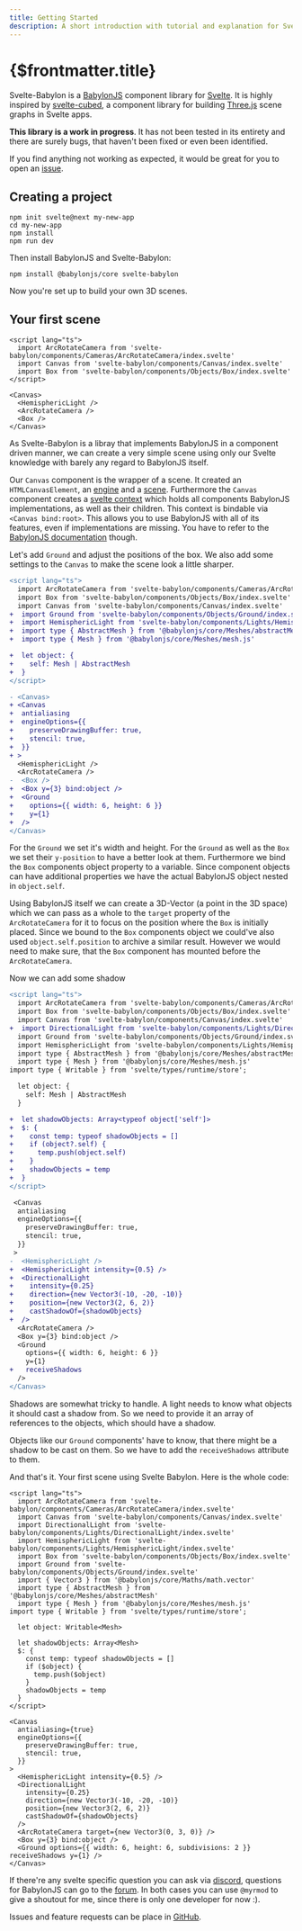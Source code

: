 ```yaml
---
title: Getting Started
description: A short introduction with tutorial and explanation for Svelte-Babylon.
---
```


<script>
  import BoxStory from 'svelte-babylon/components/Objects/Box/Box.story.svelte'
  import ExampleWrapper from '$routes/docs/_components/ExampleWrapper.svelte'
</script>

# {$frontmatter.title}

Svelte-Babylon is a [BabylonJS](https://www.babylonjs.com/) component library for [Svelte](https://svelte.dev/). It is highly inspired by [svelte-cubed](https://svelte-cubed.vercel.app/), a component library for building [Three.js](https://threejs.org/) scene graphs in Svelte apps.

**This library is a work in progress**. It has not been tested in its entirety and there are surely bugs, that haven't been fixed or even been identified.

If you find anything not working as expected, it would be great for you to open an [issue](https://github.com/Myrmod/svelte-babylon/issues).

## Creating a project

```:no-line-numbers
npm init svelte@next my-new-app
cd my-new-app
npm install
npm run dev
```

Then install BabylonJS and Svelte-Babylon:

```bash:no-line-numbers
npm install @babylonjs/core svelte-babylon
```

Now you're set up to build your own 3D scenes.

## Your first scene

```svelte
<script lang="ts">
  import ArcRotateCamera from 'svelte-babylon/components/Cameras/ArcRotateCamera/index.svelte'
  import Canvas from 'svelte-babylon/components/Canvas/index.svelte'
  import Box from 'svelte-babylon/components/Objects/Box/index.svelte'
</script>

<Canvas>
  <HemisphericLight />
  <ArcRotateCamera />
  <Box />
</Canvas>
```

As Svelte-Babylon is a libray that implements BabylonJS in a component driven manner, we can create a very simple scene using only our Svelte knowledge with barely any regard to BabylonJS itself.

Our `Canvas` component is the wrapper of a scene. It created an `HTMLCanvasElement`, an [engine](https://doc.babylonjs.com/typedoc/classes/babylon.engine) and a [scene](https://doc.babylonjs.com/typedoc/classes/babylon.scene).
Furthermore the `Canvas` component creates a [svelte context](https://svelte.dev/tutorial/context-api) which holds all components BabylonJS implementations, as well as their children.
This context is bindable via `<Canvas bind:root>`. This allows you to use BabylonJS with all of its features, even if implementations are missing. You have to refer to the [BabylonJS documentation](https://doc.babylonjs.com/) though.

Let's add `Ground` and adjust the positions of the box. We also add some settings to the `Canvas` to make the scene look a little sharper.

```diff
<script lang="ts">
  import ArcRotateCamera from 'svelte-babylon/components/Cameras/ArcRotateCamera/index.svelte'
  import Box from 'svelte-babylon/components/Objects/Box/index.svelte'
  import Canvas from 'svelte-babylon/components/Canvas/index.svelte'
+  import Ground from 'svelte-babylon/components/Objects/Ground/index.svelte'
+  import HemisphericLight from 'svelte-babylon/components/Lights/HemisphericLight/index.svelte'
+  import type { AbstractMesh } from '@babylonjs/core/Meshes/abstractMesh'
+  import type { Mesh } from '@babylonjs/core/Meshes/mesh.js'

+  let object: {
+    self: Mesh | AbstractMesh
+  }
</script>

- <Canvas>
+ <Canvas
+  antialiasing
+  engineOptions={{
+    preserveDrawingBuffer: true,
+    stencil: true,
+  }}
+ >
  <HemisphericLight />
  <ArcRotateCamera />
-  <Box />
+  <Box y={3} bind:object />
+  <Ground
+    options={{ width: 6, height: 6 }}
+    y={1}
+  />
</Canvas>
```

For the `Ground` we set it's width and height. For the `Ground` as well as the `Box` we set their `y-position` to have a better look at them.
Furthermore we bind the `Box` components object property to a variable. Since component objects can have additional properties we have the actual BabylonJS object nested in `object.self`.

Using BabylonJS itself we can create a 3D-Vector (a point in the 3D space) which we can pass as a whole to the `target` property of the `ArcRotateCamera` for it to focus on the position where the `Box` is initially placed. Since we bound to the `Box` components object we could've also used `object.self.position` to archive a similar result. However we would need to make sure, that the `Box` component has mounted before the `ArcRotateCamera`.

Now we can add some shadow

```diff
<script lang="ts">
  import ArcRotateCamera from 'svelte-babylon/components/Cameras/ArcRotateCamera/index.svelte'
  import Box from 'svelte-babylon/components/Objects/Box/index.svelte'
  import Canvas from 'svelte-babylon/components/Canvas/index.svelte'
+  import DirectionalLight from 'svelte-babylon/components/Lights/DirectionalLight/index.svelte'
  import Ground from 'svelte-babylon/components/Objects/Ground/index.svelte'
  import HemisphericLight from 'svelte-babylon/components/Lights/HemisphericLight/index.svelte'
  import type { AbstractMesh } from '@babylonjs/core/Meshes/abstractMesh'
  import type { Mesh } from '@babylonjs/core/Meshes/mesh.js'
import type { Writable } from 'svelte/types/runtime/store';

  let object: {
    self: Mesh | AbstractMesh
  }

+  let shadowObjects: Array<typeof object['self']>
+  $: {
+    const temp: typeof shadowObjects = []
+    if (object?.self) {
+      temp.push(object.self)
+    }
+    shadowObjects = temp
+  }
</script>

 <Canvas
  antialiasing
  engineOptions={{
    preserveDrawingBuffer: true,
    stencil: true,
  }}
 >
-  <HemisphericLight />
+  <HemisphericLight intensity={0.5} />
+  <DirectionalLight
+    intensity={0.25}
+    direction={new Vector3(-10, -20, -10)}
+    position={new Vector3(2, 6, 2)}
+    castShadowOf={shadowObjects}
+  />
  <ArcRotateCamera />
  <Box y={3} bind:object />
  <Ground
    options={{ width: 6, height: 6 }}
    y={1}
+   receiveShadows
  />
</Canvas>
```

Shadows are somewhat tricky to handle. A light needs to know what objects it should cast a shadow from. So we need to provide it an array of references to the objects, which should have a shadow.

Objects like our `Ground` components' have to know, that there might be a shadow to be cast on them. So we have to add the `receiveShadows` attribute to them.

And that's it. Your first scene using Svelte Babylon. Here is the whole code:

```svelte
<script lang="ts">
  import ArcRotateCamera from 'svelte-babylon/components/Cameras/ArcRotateCamera/index.svelte'
  import Canvas from 'svelte-babylon/components/Canvas/index.svelte'
  import DirectionalLight from 'svelte-babylon/components/Lights/DirectionalLight/index.svelte'
  import HemisphericLight from 'svelte-babylon/components/Lights/HemisphericLight/index.svelte'
  import Box from 'svelte-babylon/components/Objects/Box/index.svelte'
  import Ground from 'svelte-babylon/components/Objects/Ground/index.svelte'
  import { Vector3 } from '@babylonjs/core/Maths/math.vector'
  import type { AbstractMesh } from '@babylonjs/core/Meshes/abstractMesh'
  import type { Mesh } from '@babylonjs/core/Meshes/mesh.js'
import type { Writable } from 'svelte/types/runtime/store';

  let object: Writable<Mesh>

  let shadowObjects: Array<Mesh>
  $: {
    const temp: typeof shadowObjects = []
    if ($object) {
      temp.push($object)
    }
    shadowObjects = temp
  }
</script>

<Canvas
  antialiasing={true}
  engineOptions={{
    preserveDrawingBuffer: true,
    stencil: true,
  }}
>
  <HemisphericLight intensity={0.5} />
  <DirectionalLight
    intensity={0.25}
    direction={new Vector3(-10, -20, -10)}
    position={new Vector3(2, 6, 2)}
    castShadowOf={shadowObjects}
  />
  <ArcRotateCamera target={new Vector3(0, 3, 0)} />
  <Box y={3} bind:object />
  <Ground options={{ width: 6, height: 6, subdivisions: 2 }} receiveShadows y={1} />
</Canvas>
```

<ExampleWrapper text='See code in action'>
  <BoxStory />
</ExampleWrapper>

If there're any svelte specific question you can ask via [discord](https://discord.com/channels/457912077277855764/), questions for BabylonJS can go to the [forum](https://forum.babylonjs.com/).
In both cases you can use `@myrmod` to give a shoutout for me, since there is only one developer for now :).

Issues and feature requests can be place in [GitHub](https://github.com/Myrmod/svelte-babylon/issues).
